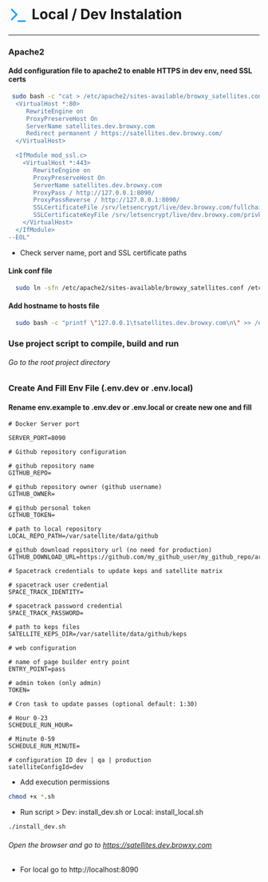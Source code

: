 
# <img style="vertical-align:middle; width: 40px; height:40px;" src="data:image/svg+xml;base64,PHN2ZyB4bWxucz0iaHR0cDovL3d3dy53My5vcmcvMjAwMC9zdmciIHdpZHRoPSIyNCIgaGVpZ2h0PSIyNCIgdmlld0JveD0iMCAwIDI0IDI0IiBmaWxsPSJub25lIiBzdHJva2U9IiMyNGEwZmYiIHN0cm9rZS13aWR0aD0iMiIgc3Ryb2tlLWxpbmVjYXA9InJvdW5kIiBzdHJva2UtbGluZWpvaW49InJvdW5kIiBjbGFzcz0ibHVjaWRlIGx1Y2lkZS10ZXJtaW5hbC1pY29uIGx1Y2lkZS10ZXJtaW5hbCI+PHBhdGggZD0iTTEyIDE5aDgiLz48cGF0aCBkPSJtNCAxNyA2LTYtNi02Ii8+PC9zdmc+"> Local / Dev Instalation
---
### Apache2

#### Add configuration file to apache2 to enable HTTPS in dev env, need SSL certs

```bash 
 sudo bash -c "cat > /etc/apache2/sites-available/browxy_satellites.conf << --EOL
  <VirtualHost *:80>
     RewriteEngine on
     ProxyPreserveHost On
     ServerName satellites.dev.browxy.com
     Redirect permanent / https://satellites.dev.browxy.com/
  </VirtualHost>

  <IfModule mod_ssl.c>
    <VirtualHost *:443>
       RewriteEngine on
       ProxyPreserveHost On
       ServerName satellites.dev.browxy.com
       ProxyPass / http://127.0.0.1:8090/
       ProxyPassReverse / http://127.0.0.1:8090/
       SSLCertificateFile /srv/letsencrypt/live/dev.browxy.com/fullchain.pem
       SSLCertificateKeyFile /srv/letsencrypt/live/dev.browxy.com/privkey.pem
    </VirtualHost>
  </IfModule>
--EOL"
```
* Check server name, port and SSL certificate paths

#### Link conf file

```bash
  sudo ln -sfn /etc/apache2/sites-available/browxy_satellites.conf /etc/apache2/sites-enabled/browxy_satellites.conf
```

#### Add hostname to hosts file

```bash
  sudo bash -c "printf \"127.0.0.1\tsatellites.dev.browxy.com\n\" >> /etc/hosts"
```

### Use project script to compile, build and run

###### Go to the root project directory

### Create And Fill Env File (.env.dev or .env.local)

#### Rename env.example to .env.dev or .env.local or create new one and fill

```env
# Docker Server port

SERVER_PORT=8090

# Github repository configuration

# github repository name
GITHUB_REPO=

# github repository owner (github username)
GITHUB_OWNER=

# github personal token
GITHUB_TOKEN=

# path to local repository
LOCAL_REPO_PATH=/var/satellite/data/github

# github download repository url (no need for production)
GITHUB_DOWNLOAD_URL=https://github.com/my_github_user/my_github_repo/archive/refs/heads/main.zip

# Spacetrack credentials to update keps and satellite matrix

# spacetrack user credential
SPACE_TRACK_IDENTITY=

# spacetrack password credential
SPACE_TRACK_PASSWORD=

# path to keps files
SATELLITE_KEPS_DIR=/var/satellite/data/github/keps

# web configuration

# name of page builder entry point
ENTRY_POINT=pass

# admin token (only admin)
TOKEN=

# Cron task to update passes (optional default: 1:30)

# Hour 0-23
SCHEDULE_RUN_HOUR=

# Minute 0-59
SCHEDULE_RUN_MINUTE=

# configuration ID dev | qa | production
satelliteConfigId=dev

```

* Add execution permissions
```bash
chmod +x *.sh
```

* Run script > Dev: install_dev.sh or Local: install_local.sh 
```bash
./install_dev.sh
```

###### Open the browser and go to https://satellites.dev.browxy.com

* For local go to http://localhost:8090